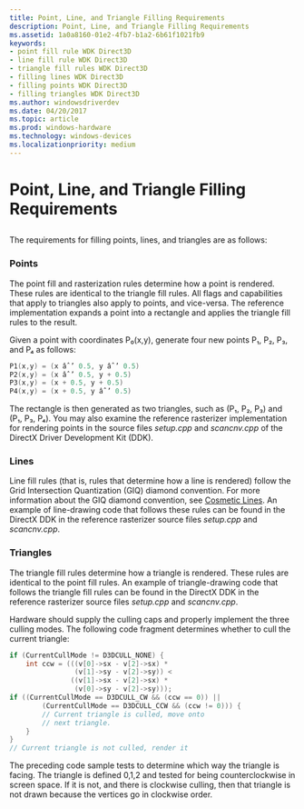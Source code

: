 ```yaml
---
title: Point, Line, and Triangle Filling Requirements
description: Point, Line, and Triangle Filling Requirements
ms.assetid: 1a0a8160-01e2-4fb7-b1a2-6b61f1021fb9
keywords:
- point fill rule WDK Direct3D
- line fill rule WDK Direct3D
- triangle fill rules WDK Direct3D
- filling lines WDK Direct3D
- filling points WDK Direct3D
- filling triangles WDK Direct3D
ms.author: windowsdriverdev
ms.date: 04/20/2017
ms.topic: article
ms.prod: windows-hardware
ms.technology: windows-devices
ms.localizationpriority: medium
---
```


# Point, Line, and Triangle Filling Requirements


## <span id="ddk_point_line_and_triangle_filling_requirements_gg"></span><span id="DDK_POINT_LINE_AND_TRIANGLE_FILLING_REQUIREMENTS_GG"></span>


The requirements for filling points, lines, and triangles are as follows:

### <span id="points"></span><span id="POINTS"></span> Points

The point fill and rasterization rules determine how a point is rendered. These rules are identical to the triangle fill rules. All flags and capabilities that apply to triangles also apply to points, and vice-versa. The reference implementation expands a point into a rectangle and applies the triangle fill rules to the result.

Given a point with coordinates P₀(x,y), generate four new points P₁, P₂, P₃, and P₄ as follows:

```cpp
P1(x,y) = (x âˆ’ 0.5, y âˆ’ 0.5)
P2(x,y) = (x âˆ’ 0.5, y + 0.5)
P3(x,y) = (x + 0.5, y + 0.5)
P4(x,y) = (x + 0.5, y âˆ’ 0.5)
```

The rectangle is then generated as two triangles, such as (P₁, P₂, P₃) and (P₁, P₃, P₄). You may also examine the reference rasterizer implementation for rendering points in the source files *setup.cpp* and *scancnv.cpp* of the DirectX Driver Development Kit (DDK).

### <span id="lines"></span><span id="LINES"></span>Lines

Line fill rules (that is, rules that determine how a line is rendered) follow the Grid Intersection Quantization (GIQ) diamond convention. For more information about the GIQ diamond convention, see [Cosmetic Lines](cosmetic-lines.md). An example of line-drawing code that follows these rules can be found in the DirectX DDK in the reference rasterizer source files *setup.cpp* and *scancnv.cpp*.

### <span id="triangles"></span><span id="TRIANGLES"></span>Triangles

The triangle fill rules determine how a triangle is rendered. These rules are identical to the point fill rules. An example of triangle-drawing code that follows the triangle fill rules can be found in the DirectX DDK in the reference rasterizer source files *setup.cpp* and *scancnv.cpp*.

Hardware should supply the culling caps and properly implement the three culling modes. The following code fragment determines whether to cull the current triangle:

```cpp
if (CurrentCullMode != D3DCULL_NONE) {
    int ccw = (((v[0]->sx - v[2]->sx) *
                (v[1]->sy - v[2]->sy)) <
               ((v[1]->sx - v[2]->sx) *
                (v[0]->sy - v[2]->sy)));
if ((CurrentCullMode == D3DCULL_CW && (ccw == 0)) ||
        (CurrentCullMode == D3DCULL_CCW && (ccw != 0))) {
        // Current triangle is culled, move onto
        // next triangle.
    }
}
// Current triangle is not culled, render it
```

The preceding code sample tests to determine which way the triangle is facing. The triangle is defined 0,1,2 and tested for being counterclockwise in screen space. If it is not, and there is clockwise culling, then that triangle is not drawn because the vertices go in clockwise order.

 

 





